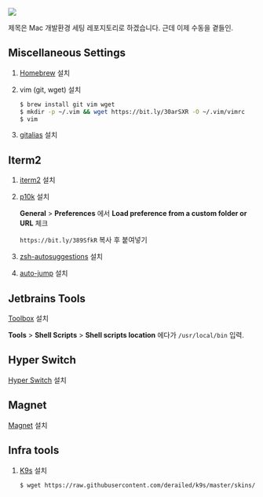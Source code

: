 ![](https://camo.githubusercontent.com/513614220bd093281d2c27218e3720003ec0f0528cb7f78dea310981cb637cbc/687474703a2f2f646f7466696c65732e6769746875622e696f2f696d616765732f646f7466696c65732d6c6f676f2e706e67)

제목은 Mac 개발환경 세팅 레포지토리로 하겠습니다. 근데 이제 수동을 곁들인.

## Miscellaneous Settings

1. [Homebrew](https://brew.sh/) 설치

2. vim (git, wget) 설치

   ```bash
   $ brew install git vim wget
   $ mkdir -p ~/.vim && wget https://bit.ly/30arSXR -O ~/.vim/vimrc
   $ vim
   ```

3. [gitalias](https://github.com/GitAlias/gitalias#install) 설치

## Iterm2

1. [iterm2](https://iterm2.com/) 설치

2. [p10k](https://github.com/romkatv/powerlevel10k#homebrew) 설치
 
    **General** > **Preferences** 에서 **Load preference from a custom folder or URL** 체크

    `https://bit.ly/389SfkR` 복사 후 붙여넣기

3. [zsh-autosuggestions](https://github.com/zsh-users/zsh-autosuggestions) 설치

4. [auto-jump](https://github.com/wting/autojump#os-x) 설치

## Jetbrains Tools

[Toolbox](https://www.jetbrains.com/ko-kr/toolbox-app/) 설치

**Tools** > **Shell Scripts** > **Shell scripts location** 에다가 `/usr/local/bin` 입력.

## Hyper Switch

[Hyper Switch](https://bahoom.com/hyperswitch) 설치

## Magnet

[Magnet](https://apps.apple.com/kr/app/magnet-%EB%A7%88%EA%B7%B8%EB%84%B7/id441258766?mt=12) 설치

## Infra tools

1. [K9s](https://github.com/derailed/k9s#installation) 설치

   ```bash
   $ wget https://raw.githubusercontent.com/derailed/k9s/master/skins/monokai.yml -O ~/.k9s/skin.yml 
   ```

